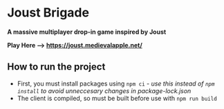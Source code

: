 # Joust Brigade

**A massive multiplayer drop-in game inspired by Joust**

**Play Here --> https://joust.medievalapple.net/**

## How to run the project

- First, you must install packages using `npm ci` - _use this instead of `npm install` to avoid unneccesary changes in package-lock.json_
- The client is compiled, so must be built before use with `npm run build`
